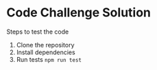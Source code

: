 # Code Challenge Solution

Steps to test the code

1. Clone the repository
2. Install dependencies
3. Run tests `npm run test`